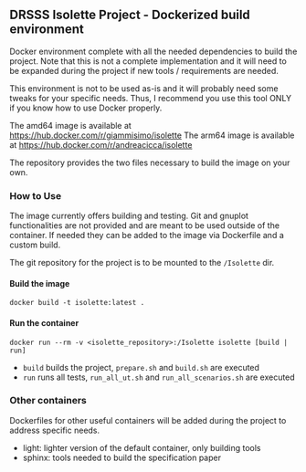 ## DRSSS Isolette Project - Dockerized build environment

Docker environment complete with all the needed dependencies to build the project.
Note that this is not a complete implementation and it will need to be expanded during the project if new tools / requirements are needed.

This environment is not to be used as-is and it will probably need some tweaks for your specific needs.
Thus, I recommend you use this tool ONLY if you know how to use Docker properly.

The amd64 image is available at https://hub.docker.com/r/giammisimo/isolette
The arm64 image is available at https://hub.docker.com/r/andreacicca/isolette

The repository provides the two files necessary to build the image on your own.

### How to Use

The image currently offers building and testing.
Git and gnuplot functionalities are not provided and are meant to be used outside of the container. If needed they can be added to the image via Dockerfile and a custom build.

The git repository for the project is to be mounted to the `/Isolette` dir.

#### Build the image
```
docker build -t isolette:latest .
```

#### Run the container
```
docker run --rm -v <isolette_repository>:/Isolette isolette [build | run]
```
- `build` builds the project, `prepare.sh` and `build.sh` are executed
- `run` runs all tests, `run_all_ut.sh` and `run_all_scenarios.sh` are executed

### Other containers
Dockerfiles for other useful containers will be added during the project to address specific needs.
- light: lighter version of the default container, only building tools
- sphinx: tools needed to build the specification paper

